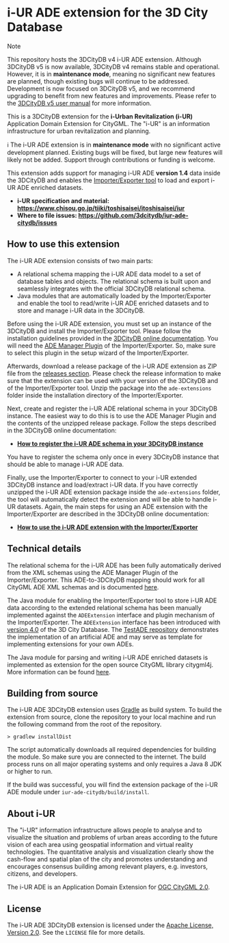 # i-UR ADE extension for the 3D City Database

> [!NOTE]
> This repository hosts the 3DCityDB v4 i-UR ADE extension. Although 3DCityDB v5 is now available, 3DCityDB v4
> remains stable and operational. However, it is in **maintenance mode**, meaning no significant new features are
> planned, though existing bugs will continue to be addressed. Development is now focused on 3DCityDB v5, and we recommend
> upgrading to benefit from new features and improvements. Please refer to the [3DCityDB v5 user manual](https://3dcitydb.github.io/3dcitydb-mkdocs/)
> for more information.

This is a 3DCityDB extension for the **i-Urban Revitalization (i-UR)** Application Domain Extension for CityGML.
The "i-UR" is an information infrastructure for urban revitalization and planning.

:information_source: The i-UR ADE extension is in **maintenance mode** with no significant active development planned.
Existing bugs will be fixed, but large new features will likely not be added. Support through contributions or funding
is welcome.

This extension adds support for managing i-UR ADE **version 1.4** data inside the 3DCityDB and enables the
[Importer/Exporter tool](https://github.com/3dcitydb/importer-exporter) to load and export i-UR ADE enriched datasets.

* **i-UR specification and material: https://www.chisou.go.jp/tiiki/toshisaisei/itoshisaisei/iur**
* **Where to file issues: https://github.com/3dcitydb/iur-ade-citydb/issues**

## How to use this extension
The i-UR ADE extension consists of two main parts:

- A relational schema mapping the i-UR ADE data model to a set of database tables and objects. The relational schema
is built upon and seamlessly integrates with the official 3DCityDB relational schema.
- Java modules that are automatically loaded by the Importer/Exporter and enable the tool to read/write i-UR
ADE enriched datasets and to store and manage i-UR data in the 3DCityDB.

Before using the i-UR ADE extension, you must set up an instance of the 3DCityDB and install the Importer/Exporter tool.
Please follow the installation guidelines provided in the
[3DCityDB online documentation](http://3dcitydb-docs.rtfd.io/). You will need the
[ADE Manager Plugin](https://3dcitydb-docs.readthedocs.io/en/latest/plugins/ade-manager/) of the
Importer/Exporter. So, make sure to select this plugin in the setup wizard of the Importer/Exporter.

Afterwards, download a release package of the i-UR ADE extension as ZIP file from the
[releases section](https://github.com/3dcitydb/iur-ade-citydb/releases). Please check the release information to
make sure that the extension can be used with your version of the 3DCityDB and of the Importer/Exporter tool.
Unzip the package into the `ade-extensions` folder inside the installation directory of the Importer/Exporter.

Next, create and register the i-UR ADE relational schema in your 3DCityDB instance. The easiest
way to do this is to use the ADE Manager Plugin and the contents of the unzipped release package.
Follow the steps described in the 3DCityDB online documentation:

* **[How to register the i-UR ADE schema in your 3DCityDB instance](https://3dcitydb-docs.readthedocs.io/en/latest/plugins/ade-manager/ade-registration.html)**

You have to register the schema only once in every 3DCityDB instance that should be able to manage i-UR ADE data.

Finally, use the Importer/Exporter to connect to your i-UR extended 3DCityDB instance and load/extract i-UR data.
If you have correctly unzipped the i-UR ADE extension package inside the `ade-extensions` folder, the tool will
automatically detect the extension and will be able to handle i-UR datasets. Again, the main steps for using an
ADE extension with the Importer/Exporter are described in the 3DCityDB online documentation:

* **[How to use the i-UR ADE extension with the Importer/Exporter](https://3dcitydb-docs.readthedocs.io/en/latest/plugins/ade-manager/impexp-ade-extension.html)**

## Technical details
The relational schema for the i-UR ADE has been fully automatically derived from the XML schemas using the ADE Manager
Plugin of the Importer/Exporter. This ADE-to-3DCityDB mapping should work for all CityGML ADE XML schemas and is documented
[here](https://3dcitydb-docs.readthedocs.io/en/latest/plugins/ade-manager/ade-transformation.html).

The Java module for enabling the Importer/Exporter tool to store i-UR ADE data according to the extended relational schema
has been manually implemented against the `ADEExtension` interface and plugin mechanism of the Importer/Exporter.
The `ADEExtension` interface has been introduced with [version 4.0](https://github.com/3dcitydb/3dcitydb/releases/tag/v4.0.0)
of the 3D City Database. The [TestADE repository](https://github.com/3dcitydb/extension-test-ade) demonstrates the
implementation of an artificial ADE and may serve as template for implementing extensions for your own ADEs.

The Java module for parsing and writing i-UR ADE enriched datasets is implemented as extension for the open source
CityGML library citygml4j. More information can be found [here](https://github.com/citygml4j/iur-ade-citygml4j).

## Building from source
The i-UR ADE 3DCityDB extension uses [Gradle](https://gradle.org/) as build system. To build the extension from source,
clone the repository to your local machine and run the following command from the root of the repository. 

    > gradlew installDist

The script automatically downloads all required dependencies for building the module. So make sure you are connected
to the internet. The build process runs on all major operating systems and only requires a Java 8 JDK or higher to run.

If the build was successful, you will find the extension package of the i-UR ADE module under `iur-ade-citydb/build/install`.

## About i-UR
The "i-UR" information infrastructure allows people to analyse and to visualize the situation and problems of urban areas
according to the future vision of each area using geospatial information and virtual reality technologies. The
quantitative analysis and visualization clearly show the cash-flow and spatial plan of the city and promotes
understanding and encourages consensus building among relevant players, e.g. investors, citizens, and developers.

The i-UR ADE is an Application Domain Extension for [OGC CityGML 2.0](https://www.ogc.org/standard/citygml/).

## License

The i-UR ADE 3DCityDB extension is licensed under the [Apache License, Version 2.0](http://www.apache.org/licenses/LICENSE-2.0).
See the `LICENSE` file for more details.
